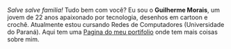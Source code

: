 _Salve salve familia!_ Tudo bem com você? Eu sou o **Guilherme Morais**, um jovem de 22 anos apaixonado por tecnologia, desenhos em cartoon e crochê. 
Atualmente estou cursando Redes de Computadores (Universidade do Paraná).
Aqui tem uma [Pagina do meu portifolio]() onde tem mais coisas sobre mim.
